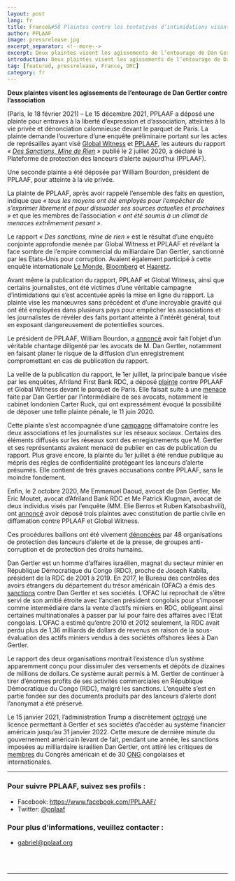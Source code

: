 ```yaml
---
layout: post
lang: fr
title: France&#58 Plaintes contre les tentatives d’intimidations visant PPLAAF
author: PPLAAF
image: pressrelease.jpg
excerpt_separator: <!--more-->
excerpt: Deux plaintes visent les agissements de l’entourage de Dan Gertler contre l’association
introduction: Deux plaintes visent les agissements de l’entourage de Dan Gertler contre l’association 
tag: [featured, pressrelease, France, DRC]
category: fr
---
```

**Deux plaintes visent les agissements de l’entourage de Dan Gertler contre l’association**

(Paris, le 18 février 2021) – Le 15 décembre 2021, PPLAAF a déposé une plainte pour entraves à la liberté d’expression et d’association, atteintes à la vie privée et dénonciation calomnieuse devant le parquet de Paris. La plainte demande l’ouverture d’une enquête préliminaire portant sur les actes de représailles ayant visé [Global Witness](https://www.globalwitness.org/fr/undermining-sanctions-fr/) et [PPLAAF](https://www.pplaaf.org/fr/2020/07/02/billionaire_laundering_drc.html), les auteurs du rapport _« [Des Sanctions, Mine de Rien](https://www.pplaaf.org/downloads/business_as_usualFR.pdf) »_ publié le 2 juillet 2020, a déclaré la Plateforme de protection des lanceurs d’alerte aujourd’hui (PPLAAF). 

Une seconde plainte a été déposée par William Bourdon, président de PPLAAF, pour atteinte à la vie privée. 

La plainte de PPLAAF, après avoir rappelé l’ensemble des faits en question, indique que _« tous les moyens ont été employés pour l’empêcher de s’exprimer librement et pour dissuader ses sources actuelles et prochaines »_ et que les membres de l’association _« ont été soumis à un climat de menaces extrêmement pesant »_.

Le rapport _« Des sanctions, mine de rien »_ est le résultat d’une enquête conjointe approfondie menée par Global Witness et PPLAAF et révélant la face sombre de l’empire commercial du milliardaire Dan Gertler, sanctionné par les Etats-Unis pour corruption. Avaient également participé à cette enquête internationale [Le Monde](https://www.lemonde.fr/afrique/article/2020/07/02/en-rdc-le-jeu-trouble-du-milliardaire-israelien-dan-gertler-face-aux-sanctions-americaines_6044903_3212.html), [Bloomberg](https://www.bloomberg.com/news/features/2020-07-02/sanctioned-billionaire-dan-gertler-s-haven-a-tiny-congolese-bank) et [Haaretz](https://www.haaretz.com/israel-news/.premium.MAGAZINE-suitcases-of-cash-deposited-in-congo-then-millions-transferred-to-israeli-figures-1.8963439). 

Avant même la publication du rapport, PPLAAF et Global Witness, ainsi que certains journalistes, ont été victimes d’une véritable campagne d’intimidations qui s’est accentuée après la mise en ligne du rapport. La plainte vise les manœuvres sans précédent et d’une incroyable gravité qui ont été employées dans plusieurs pays pour empêcher les associations et les journalistes de révéler des faits portant atteinte à l’intérêt général, tout en exposant dangereusement de potentielles sources.

Le président de PPLAAF, William Bourdon, a [annoncé](https://www.mediapart.fr/journal/international/040720/l-avocat-william-bourdon-je-suis-la-cible-d-un-complot-hors-norme?onglet=full) avoir fait l’objet d’un véritable chantage diligenté par les avocats de M. Dan Gertler, notamment en faisant planer le risque de la diffusion d’un enregistrement compromettant en cas de publication du rapport. 

La veille de la publication du rapport, le 1er juillet, la principale banque visée par les enquêtes, Afriland First Bank RDC, a déposé [plainte](https://www.reuters.com/article/us-congo-bank-idUSKBN2433DO) contre PPLAAF et Global Witness devant le parquet de Paris. Elle faisait suite à une [menace](https://www.globalwitness.org/fr/global-witness-and-pplaaf-condemn-vexatious-criminal-complaint-targeted-at-our-joint-investigation-on-dan-gertler-undermining-sanctions-fr/) faite par Dan Gertler par l’intermédiaire de ses avocats, notamment le cabinet londonien Carter Ruck, qui ont expressément évoqué la possibilité de déposer une telle plainte pénale, le 11 juin 2020. 

Cette plainte s’est accompagnée d’une [campagne](https://www.africa-confidential.com/article-preview/id/13047/Fury_greets_Gertler_report) diffamatoire contre les deux associations et les journalistes sur les réseaux sociaux. Certains des éléments diffusés sur les réseaux sont des enregistrements que M. Gertler et ses représentants avaient menacé de publier en cas de publication du rapport. Plus grave encore, la plainte du 1er juillet a été rendue publique au mépris des règles de confidentialité protégeant les lanceurs d’alerte présumés. Elle contient de très graves accusations contre PPLAAF, sans le moindre fondement. 

Enfin, le 2 octobre 2020, Me Emmanuel Daoud, avocat de Dan Gertler, Me Eric Moutet, avocat d’Afriland Bank RDC et Me Patrick Klugman, avocat de deux individus visés par l’enquête (MM. Elie Berros et Ruben Katsobashvili), ont [annoncé](https://www.jeuneafrique.com/1052853/societe/riposte-de-dan-gertler-et-afriland-first-bank-plaintes-en-cascade-a-paris/) avoir déposé trois plaintes avec constitution de partie civile en diffamation contre PPLAAF et Global Witness. 

Ces procédures baillons ont été vivement [dénoncées](https://mlalerte.org/france-les-represailles-contre-pplaaf-et-global-witness-sintensifient-avec-de-nouvelles-procedures-baillons/) par 48 organisations de protection des lanceurs d’alerte et de la presse, de groupes anti-corruption et de protection des droits humains. 

Dan Gertler est un homme d’affaires israélien, magnat du secteur minier en République Démocratique du Congo (RDC), proche de Joseph Kabila, président de la RDC de 2001 à 2019. En 2017, le Bureau des contrôles des avoirs étrangers du département du trésor américain (OFAC) a émis des [sanctions](https://home.treasury.gov/news/press-releases/sm0243) contre Dan Gertler et ses sociétés. L’OFAC lui reprochait de s’être servi de son amitié étroite avec l’ancien président congolais pour s’imposer comme intermédiaire dans la vente d’actifs miniers en RDC, obligeant ainsi certaines multinationales à passer par lui pour faire des affaires avec l’Etat congolais. L’OFAC a estimé qu’entre 2010 et 2012 seulement, la RDC avait perdu plus de 1,36 milliards de dollars de revenus en raison de la sous-évaluation des actifs miniers vendus à des sociétés offshores liées à Dan Gertler. 

Le rapport des deux organisations montrait l’existence d’un système apparemment conçu pour dissimuler des versements et dépôts de dizaines de millions de dollars. Ce système aurait permis à M. Gertler de continuer à tirer d’énormes profits de ses activités commerciales en République Démocratique du Congo (RDC), malgré les sanctions. L’enquête s’est en partie fondée sur des documents produits par des lanceurs d’alerte dont l’anonymat a été préservé. 

Le 15 janvier 2021, l’administration Trump a discrètement [octroyé](https://www.nytimes.com/2021/01/24/us/politics/dan-gertler-sanctions.html) une licence permettant à Gertler et ses sociétés d’accéder au système financier américain jusqu’au 31 janvier 2022. Cette mesure de dernière minute du gouvernement américain levant de fait, pendant une année, les sanctions imposées au milliardaire israélien Dan Gertler, ont attiré les critiques de [membres](https://foreignaffairs.house.gov/_cache/files/d/a/da86c108-6999-44e8-acc9-720a6fc4b433/1A99E0DFF0E3A8BF8E4F623DC89DC1C2.2-3-2021.-meeks-bass-himes-letter-to-secretary-yellen-re-dan-gertler.pdf) du Congrès américain et de 30 [ONG](https://www.hrw.org/fr/news/2021/02/03/lettre-conjointe-aux-etats-unis-sur-la-licence-de-dan-gertler) congolaises et internationales. 

----------------------

### Pour suivre PPLAAF, suivez ses profils :
- Facebook: <https://www.facebook.com/PPLAAF/>
- Twitter: [@pplaaf](https://twitter.com/pplaaf)

### Pour plus d’informations, veuillez contacter :
- [gabriel@pplaaf.org ](mailto:gabriel@pplaaf.org ) 


<br>
<br>

----------------------